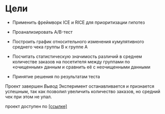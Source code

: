 
# Цели 
* Применить фреймворк ICE и RICE для приоритизации гипотез

* Проанализировать A/B-тест

* Построить график относительного изменения кумулятивного среднего чека группы B к группе A


* Посчитать статистическую значимость различий в среднем количестве заказов на посетителя между группами по «очищенным» данным и сравнить её с неочищенными данными

* Принятие решения по результатам теста

Проект завершен
*Вывод* Эксперимент останавливается и признается успешным, так как позволил увеличить количество заказов, но средний чек при этом не упал.

проект доступен по [[ссылке]](https://nbviewer.org/github/Sergey-Tischenko/data/blob/4ab14819262ef666e226d5b1403d40bd9de027d3/business_indicators/business.ipynb)
